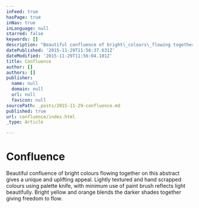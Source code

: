 ```yaml
---
inFeed: true
hasPage: true
inNav: true
inLanguage: null
starred: false
keywords: []
description: "Beautiful confluence of bright\_colours\_flowing together on this abstract gives a unique and uplifting appeal. Lightly textured and hand scrapped colours using palette\_knife, with minimum use of paint brush reflects light beautifully. Bright yellow and orange blends the darker shades together giving freedom to flow."
datePublished: '2015-11-29T11:56:37.631Z'
dateModified: '2015-11-29T11:56:04.101Z'
title: Confluence
author: []
authors: []
publisher:
  name: null
  domain: null
  url: null
  favicon: null
sourcePath: _posts/2015-11-29-confluence.md
published: true
url: confluence/index.html
_type: Article

---
```

# Confluence

Beautiful confluence of bright colours flowing together on this abstract gives a unique and uplifting appeal. Lightly textured and hand scrapped colours using palette knife, with minimum use of paint brush reflects light beautifully. Bright yellow and orange blends the darker shades together giving freedom to flow.